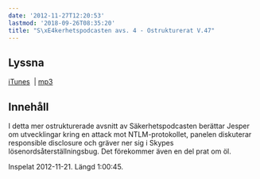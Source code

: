 ```yaml
---
date: '2012-11-27T12:20:53'
lastmod: '2018-09-26T08:35:20'
title: "S\xE4kerhetspodcasten avs. 4 - Ostrukturerat V.47"
---
```

## Lyssna

[iTunes](https://itunes.apple.com/se/podcast/sakerhetspodcasten-4-ostrukturerat/id576469997?i=125335373&l=en)  \| [mp3](http://traffic.libsyn.com/sakerhetspodcasten/Sakerhetspodcasten_Avs._4_-_Ostrukturerat_V.47.mp3)

## Innehåll

I detta mer ostrukturerade avsnitt av Säkerhetspodcasten berättar Jesper om utvecklingar
kring en attack mot NTLM-protokollet, panelen diskuterar responsible disclosure och
gräver ner sig i Skypes lösenordsåterställningsbug. Det förekommer även en del prat om öl.

Inspelat 2012-11-21. Längd 1:00:45.

